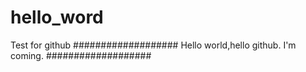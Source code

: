 # hello_word
Test for github
###################
Hello world,hello github.
I'm coming.
###################
